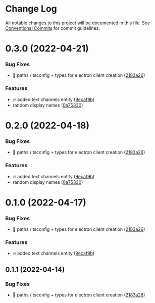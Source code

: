 # Change Log

All notable changes to this project will be documented in this file.
See [Conventional Commits](https://conventionalcommits.org) for commit guidelines.

# 0.3.0 (2022-04-21)


### Bug Fixes

* :hammer: paths / tsconfig + types for electron client creation ([2183a26](https://github.com/Mihir9702/Imari/commit/2183a2616102d36e4edea3e32b47d837812613ca))


### Features

* :fire: added text channels entity ([9ecaf9b](https://github.com/Mihir9702/Imari/commit/9ecaf9bd834fe41b30380303b763dc76913e6882))
* random display names ([0a75330](https://github.com/Mihir9702/Imari/commit/0a7533085a6dca5200127a49cb302a60f06e3a0d))





# 0.2.0 (2022-04-18)


### Bug Fixes

* :hammer: paths / tsconfig + types for electron client creation ([2183a26](https://github.com/Mihir9702/Imari/commit/2183a2616102d36e4edea3e32b47d837812613ca))


### Features

* :fire: added text channels entity ([9ecaf9b](https://github.com/Mihir9702/Imari/commit/9ecaf9bd834fe41b30380303b763dc76913e6882))
* random display names ([0a75330](https://github.com/Mihir9702/Imari/commit/0a7533085a6dca5200127a49cb302a60f06e3a0d))





# 0.1.0 (2022-04-17)


### Bug Fixes

* :hammer: paths / tsconfig + types for electron client creation ([2183a26](https://github.com/Mihir9702/Imari/commit/2183a2616102d36e4edea3e32b47d837812613ca))


### Features

* :fire: added text channels entity ([9ecaf9b](https://github.com/Mihir9702/Imari/commit/9ecaf9bd834fe41b30380303b763dc76913e6882))





## 0.1.1 (2022-04-14)


### Bug Fixes

* :hammer: paths / tsconfig + types for electron client creation ([2183a26](https://github.com/Mihir9702/Imari/commit/2183a2616102d36e4edea3e32b47d837812613ca))

